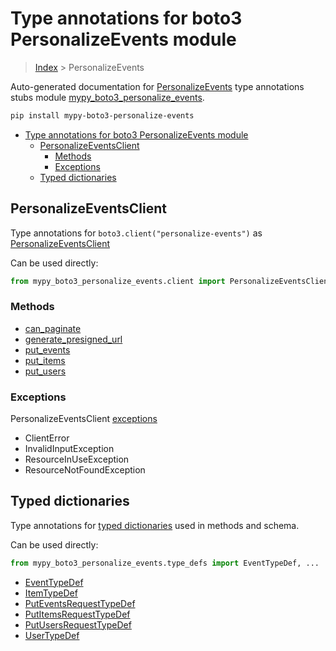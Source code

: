 # Type annotations for boto3 PersonalizeEvents module

> [Index](..) > PersonalizeEvents

Auto-generated documentation for
[PersonalizeEvents](https://boto3.amazonaws.com/v1/documentation/api/latest/reference/services/personalize-events.html#PersonalizeEvents)
type annotations stubs module
[mypy_boto3_personalize_events](https://pypi.org/project/mypy-boto3-personalize-events/).

```bash
pip install mypy-boto3-personalize-events
```

- [Type annotations for boto3 PersonalizeEvents module](#type-annotations-for-boto3-personalizeevents-module)
  - [PersonalizeEventsClient](#personalizeeventsclient)
    - [Methods](#methods)
    - [Exceptions](#exceptions)
  - [Typed dictionaries](#typed-dictionaries)

## PersonalizeEventsClient

Type annotations for `boto3.client("personalize-events")` as
[PersonalizeEventsClient](./client.md)

Can be used directly:

```python
from mypy_boto3_personalize_events.client import PersonalizeEventsClient
```

### Methods

- [can_paginate](./client.md#can_paginate)
- [generate_presigned_url](./client.md#generate_presigned_url)
- [put_events](./client.md#put_events)
- [put_items](./client.md#put_items)
- [put_users](./client.md#put_users)

### Exceptions

PersonalizeEventsClient [exceptions](./client.md#exceptions)

- ClientError
- InvalidInputException
- ResourceInUseException
- ResourceNotFoundException

## Typed dictionaries

Type annotations for [typed dictionaries](./type_defs.md) used in methods and
schema.

Can be used directly:

```python
from mypy_boto3_personalize_events.type_defs import EventTypeDef, ...
```

- [EventTypeDef](./type_defs.md#eventtypedef)
- [ItemTypeDef](./type_defs.md#itemtypedef)
- [PutEventsRequestTypeDef](./type_defs.md#puteventsrequesttypedef)
- [PutItemsRequestTypeDef](./type_defs.md#putitemsrequesttypedef)
- [PutUsersRequestTypeDef](./type_defs.md#putusersrequesttypedef)
- [UserTypeDef](./type_defs.md#usertypedef)
